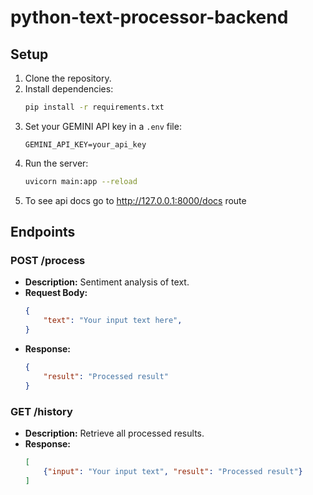# python-text-processor-backend

## Setup
1. Clone the repository.
2. Install dependencies:
    ```bash
    pip install -r requirements.txt
    ```
3. Set your GEMINI API key in a `.env` file:
    ```
    GEMINI_API_KEY=your_api_key
    ```
4. Run the server:
    ```bash
    uvicorn main:app --reload
    ```
5. To see api docs go to http://127.0.0.1:8000/docs route

## Endpoints
### POST /process
- **Description:** Sentiment analysis of text.
- **Request Body:**
    ```json
    {
        "text": "Your input text here",
    }
    ```
- **Response:**
    ```json
    {
        "result": "Processed result"
    }
    ```

### GET /history
- **Description:** Retrieve all processed results.
- **Response:**
    ```json
    [
        {"input": "Your input text", "result": "Processed result"}
    ]
    ```
